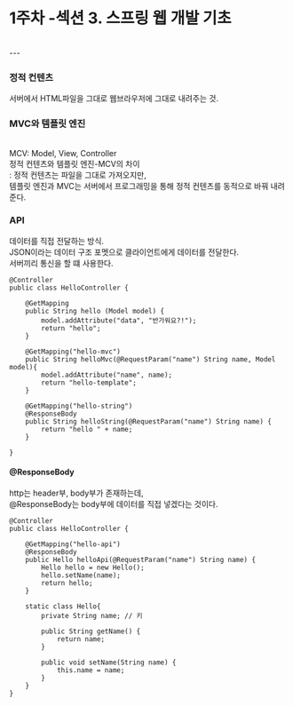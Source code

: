 # 1주차 -섹션 3. 스프링 웹 개발 기초
<br>
---

### 정적 컨텐츠
서버에서 HTML파일을 그대로 웹브라우저에 그대로 내려주는 것.<br>

### MVC와 템플릿 엔진
<br>
MCV: Model, View, Controller<br>
정적 컨텐츠와 템플릿 엔진-MCV의 차이<br>
: 정적 컨텐츠는 파일을 그대로 가져오지만, <br>
템플릿 엔진과 MVC는 서버에서 프로그래밍을 통해 정적 컨텐츠를 동적으로 바꿔 내려준다.<br>

### API
데이터를 직접 전달하는 방식. <br>
JSON이라는 데이터 구조 포멧으로 클라이언트에게 데이터를 전달한다.<br>
서버끼리 통신을 할 떄 사용한다. <br>

```
@Controller
public class HelloController {

    @GetMapping
    public String hello (Model model) {
        model.addAttribute("data", "반가워요?!");
        return "hello";
    }

    @GetMapping("hello-mvc")
    public String helloMvc(@RequestParam("name") String name, Model model){
        model.addAttribute("name", name);
        return "hello-template";
    }

    @GetMapping("hello-string")
    @ResponseBody
    public String helloString(@RequestParam("name") String name) {
        return "hello " + name;
    }

}
```

#### @ResponseBody
http는 header부, body부가 존재하는데, <br>
@ResponseBody는 body부에 데이터를 직접 넣겠다는 것이다.<br>


```
@Controller
public class HelloController {

    @GetMapping("hello-api")
    @ResponseBody
    public Hello helloApi(@RequestParam("name") String name) {
        Hello hello = new Hello();
        hello.setName(name);
        return hello;
    }

    static class Hello{
        private String name; // 키

        public String getName() {
            return name;
        }

        public void setName(String name) {
            this.name = name;
        }
    }
}
```




